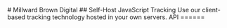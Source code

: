 #   M i l l w a r d   B r o w n   D i g i t a l  
 # #   S e l f - H o s t   J a v a S c r i p t   T r a c k i n g  
  
 U s e   o u r   c l i e n t - b a s e d   t r a c k i n g   t e c h n o l o g y   h o s t e d   i n   y o u r   o w n   s e r v e r s .  
  
  
 A P I  
 = = = = = =  
  
 